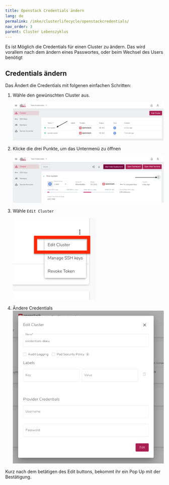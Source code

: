 ```yaml
---
title: Openstack Credentials ändern
lang: de
permalink: /imke/clusterlifecycle/openstackcredentials/
nav_order: 3
parent: Cluster Lebenszyklus
---
```


Es ist Möglich die Credentials für einen Cluster zu ändern.
Das wird vorallem nach dem ändern eines Passwortes, oder beim Wechsel des Users benötigt

## Credentials ändern

Das Ändert die Credentials mit folgenen einfachen Schritten:

1. Wähle den gewünschten Cluster aus.

    ![Clusters](clusters.png)

2. Klicke die drei Punkte, um das Untermenü zu öffnen

    ![Trhee-Dots](three-dots.png)

3. Wähle `Edit Cluster`

    ![Edit-Cluster](edit-cluster.png)

4. Ändere Credentials
    ![Credentials-Edit](credentials-edit.png)

Kurz nach dem betätigen des Edit buttons, bekommt ihr ein Pop Up mit der Bestätigung.
